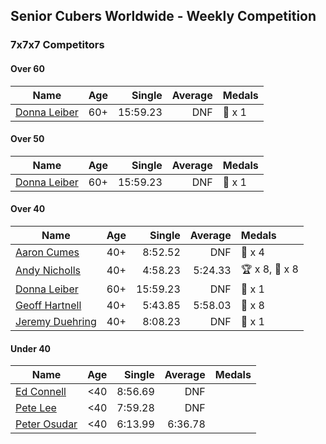 ## Senior Cubers Worldwide - Weekly Competition
### 7x7x7 Competitors

#### Over 60

| Name | Age | Single | Average | Medals |
| -- | :--: | --: | --: | :-- |
| [Donna Leiber](../../persons/donna_leiber/777.md) | 60+ | 15:59.23 | DNF | 🥉 x 1 |

#### Over 50

| Name | Age | Single | Average | Medals |
| -- | :--: | --: | --: | :-- |
| [Donna Leiber](../../persons/donna_leiber/777.md) | 60+ | 15:59.23 | DNF | 🥉 x 1 |

#### Over 40

| Name | Age | Single | Average | Medals |
| -- | :--: | --: | --: | :-- |
| [Aaron Cumes](../../persons/aaron_cumes/777.md) | 40+ | 8:52.52 | DNF | 🥉 x 4 |
| [Andy Nicholls](../../persons/andy_nicholls/777.md) | 40+ | 4:58.23 | 5:24.33 | 🏆 x 8, 🥇 x 8 |
| [Donna Leiber](../../persons/donna_leiber/777.md) | 60+ | 15:59.23 | DNF | 🥉 x 1 |
| [Geoff Hartnell](../../persons/geoff_hartnell/777.md) | 40+ | 5:43.85 | 5:58.03 | 🥈 x 8 |
| [Jeremy Duehring](../../persons/jeremy_duehring/777.md) | 40+ | 8:08.23 | DNF | 🥉 x 1 |

#### Under 40

| Name | Age | Single | Average | Medals |
| -- | :--: | --: | --: | :-- |
| [Ed Connell](../../persons/ed_connell/777.md) | <40 | 8:56.69 | DNF |  |
| [Pete Lee](../../persons/pete_lee/777.md) | <40 | 7:59.28 | DNF |  |
| [Peter Osudar](../../persons/peter_osudar/777.md) | <40 | 6:13.99 | 6:36.78 |  |


<!-- Global site tag (gtag.js) - Google Analytics -->
<script async src="https://www.googletagmanager.com/gtag/js?id=UA-86348435-3"></script>
<script>window.dataLayer = window.dataLayer || []; function gtag() {dataLayer.push(arguments);} gtag('js', new Date()); gtag('config', 'UA-86348435-3');</script>

